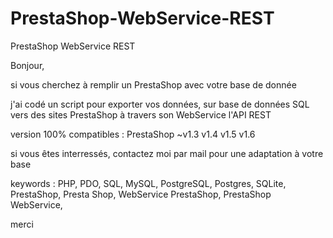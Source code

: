 # PrestaShop-WebService-REST
PrestaShop WebService REST

Bonjour,

si vous cherchez à remplir un PrestaShop avec votre base de donnée

j'ai codé un script pour exporter vos données, sur base de données SQL
vers des sites PrestaShop à travers son WebService l'API REST

version 100% compatibles :
PrestaShop ~v1.3 v1.4 v1.5 v1.6

si vous êtes interressés, contactez moi par mail pour une adaptation à votre base

keywords :
PHP, PDO, SQL, MySQL, PostgreSQL, Postgres, SQLite, 
PrestaShop, Presta Shop, WebService PrestaShop, PrestaShop WebService, 

merci
